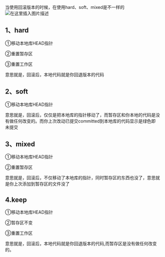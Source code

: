 当使用回滚版本的时候，在使用hard、soft、mixed是不一样的
![在这里插入图片描述](https://www.pianshen.com/images/902/6a2d3902ca9fd74882381eaabcc4ea46.png)

## 1、hard

①移动本地库HEAD指针

②重置暂存区

③重置工作区

意思就是，回滚后，本地代码就是你回退版本的代码

## 2、soft

①移动本地库HEAD指针

意思就是，回滚后，仅仅是把本地库的指针移动了，而暂存区和你本地的代码是没有做任何改变的。而你上次改动已提交committed到本地库的代码显示是绿色即未提交

## 3、mixed

①移动本地库HEAD指针

②重置暂存区

意思就是，回滚后，不仅移动了本地库的指针，同时暂存区的东西也没了，意思就是你上次添加到暂存区的文件没了

## 4.keep

①移动本地库HEAD指针

②暂存区不变

③重置工作区

意思就是，回滚后，本地代码就是你回退版本的代码,而暂存区是没有做任何改变的。